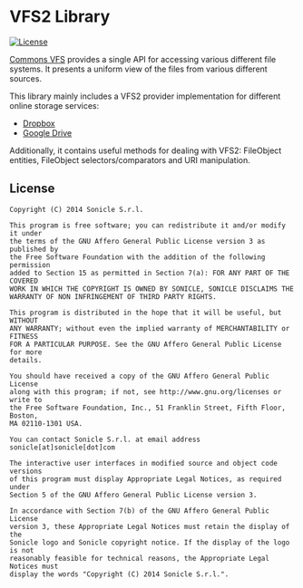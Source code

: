 # VFS2 Library

[![License](https://img.shields.io/badge/license-AGPLv3-blue.svg)](https://www.gnu.org/licenses/agpl-3.0.txt)

[Commons VFS](https://commons.apache.org/proper/commons-vfs/) provides a single API for accessing various different file systems. It presents a uniform view of the files from various different sources.

This library mainly includes a VFS2 provider implementation for different online storage services:
- [Dropbox](https://www.dropbox.com/it/)
- [Google Drive](https://www.google.com/drive/)

Additionally, it contains useful methods for dealing with VFS2: FileObject entities, FileObject selectors/comparators and URI manipulation.

## License

```
Copyright (C) 2014 Sonicle S.r.l.

This program is free software; you can redistribute it and/or modify it under
the terms of the GNU Affero General Public License version 3 as published by
the Free Software Foundation with the addition of the following permission
added to Section 15 as permitted in Section 7(a): FOR ANY PART OF THE COVERED
WORK IN WHICH THE COPYRIGHT IS OWNED BY SONICLE, SONICLE DISCLAIMS THE
WARRANTY OF NON INFRINGEMENT OF THIRD PARTY RIGHTS.

This program is distributed in the hope that it will be useful, but WITHOUT
ANY WARRANTY; without even the implied warranty of MERCHANTABILITY or FITNESS
FOR A PARTICULAR PURPOSE. See the GNU Affero General Public License for more
details.

You should have received a copy of the GNU Affero General Public License
along with this program; if not, see http://www.gnu.org/licenses or write to
the Free Software Foundation, Inc., 51 Franklin Street, Fifth Floor, Boston,
MA 02110-1301 USA.

You can contact Sonicle S.r.l. at email address sonicle[at]sonicle[dot]com

The interactive user interfaces in modified source and object code versions
of this program must display Appropriate Legal Notices, as required under
Section 5 of the GNU Affero General Public License version 3.

In accordance with Section 7(b) of the GNU Affero General Public License
version 3, these Appropriate Legal Notices must retain the display of the
Sonicle logo and Sonicle copyright notice. If the display of the logo is not
reasonably feasible for technical reasons, the Appropriate Legal Notices must
display the words "Copyright (C) 2014 Sonicle S.r.l.".
```
